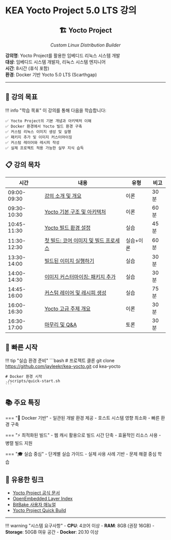 # KEA Yocto Project 5.0 LTS 강의

<div align="center">
  <h2>🏗️ Yocto Project</h2>
  <p><em>Custom Linux Distribution Builder</em></p>
</div>

**강의명**: Yocto Project를 활용한 임베디드 리눅스 시스템 개발  
**대상**: 임베디드 시스템 개발자, 리눅스 시스템 엔지니어  
**시간**: 8시간 (휴식 포함)  
**환경**: Docker 기반 Yocto 5.0 LTS (Scarthgap)  

---

## 🎯 강의 목표

!!! info "학습 목표"
    이 강의를 통해 다음을 학습합니다:

    ✅ Yocto Project의 기본 개념과 아키텍처 이해  
    ✅ Docker 환경에서 Yocto 빌드 환경 구축  
    ✅ 커스텀 리눅스 이미지 생성 및 실행  
    ✅ 패키지 추가 및 이미지 커스터마이징  
    ✅ 커스텀 레이어와 레시피 작성  
    ✅ 실제 프로젝트 적용 가능한 실무 지식 습득  

## 📋 강의 목차

| 시간 | 내용 | 유형 | 비고 |
|------|------|------|------|
| 09:00-09:30 | [강의 소개 및 개요](lecture/intro.md) | 이론 | 30분 |
| 09:30-10:30 | [Yocto 기본 구조 및 아키텍처](lecture/architecture.md) | 이론 | 60분 |
| 10:45-11:30 | [Yocto 빌드 환경 설정](lecture/setup.md) | 실습 | 45분 |
| 11:30-12:30 | [첫 빌드: 코어 이미지 및 빌드 프로세스](lecture/first-build.md) | 실습+이론 | 60분 |
| 13:30-14:00 | [빌드된 이미지 실행하기](lecture/run-image.md) | 실습 | 30분 |
| 14:00-14:30 | [이미지 커스터마이징: 패키지 추가](lecture/customize.md) | 실습 | 30분 |
| 14:45-16:00 | [커스텀 레이어 및 레시피 생성](lecture/custom-layer.md) | 실습 | 75분 |
| 16:00-16:30 | [Yocto 고급 주제 개요](lecture/advanced.md) | 이론 | 30분 |
| 16:30-17:00 | [마무리 및 Q&A](lecture/conclusion.md) | 토론 | 30분 |

## 🚀 빠른 시작

!!! tip "실습 환경 준비"
    ```bash
    # 프로젝트 클론
    git clone https://github.com/jayleekr/kea-yocto.git
    cd kea-yocto
    
    # Docker 환경 시작
    ./scripts/quick-start.sh
    ```

## 📚 주요 특징

=== "🐋 Docker 기반"
    - 일관된 개발 환경 제공
    - 호스트 시스템 영향 최소화
    - 빠른 환경 구축

=== "⚡ 최적화된 빌드"
    - 웹 캐시 활용으로 빌드 시간 단축
    - 효율적인 리소스 사용
    - 병렬 빌드 지원

=== "🎓 실습 중심"
    - 단계별 실습 가이드
    - 실제 사용 사례 기반
    - 문제 해결 중심 학습

## 🔗 유용한 링크

- [Yocto Project 공식 문서](https://docs.yoctoproject.org/5.0/)
- [OpenEmbedded Layer Index](https://layers.openembedded.org/)
- [BitBake 사용자 매뉴얼](https://docs.yoctoproject.org/bitbake/)
- [Yocto Project Quick Build](https://docs.yoctoproject.org/brief-yoctoprojectqs/)

---

!!! warning "시스템 요구사항"
    - **CPU**: 4코어 이상
    - **RAM**: 8GB (권장 16GB)
    - **Storage**: 50GB 여유 공간
    - **Docker**: 20.10 이상 